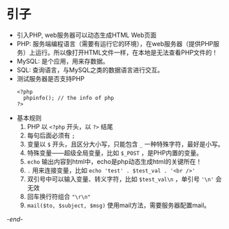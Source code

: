 # 引子

* 引入PHP, web服务器可以动态生成HTML Web页面
* PHP: 服务端编程语言（需要有运行它的环境），在web服务器（提供PHP服务）上运行。所以像打开HTML文件一样，在本地是无法查看PHP文件的！
* MySQL: 是个应用，用来存数据。
* SQL: 查询语言，与MySQL之类的数据语言进行交互。
* 测试服务器是否支持PHP
  ```
  <?php
    phpinfo(); // the info of php
  ?>
  ```
* 基本规则
  1. PHP 以 `<?php` 开头，以 `?>` 结尾
  2. 每句后面必须有 `;`
  3. 变量以 `$` 开头，且区分大小写，只能包含 `_` 一种特殊字符，最好是小写。
  4. 特殊变量——超级全局变量，比如 `$_POST` ，是PHP内置的变量。
  5. `echo` 输出内容到html中，echo是php动态生成html的关键所在！
  6. `.` 用来连接变量，比如 `echo 'test' . $test_val . '<br />'`
  7. 双引号中可以输入变量、转义字符，比如 `$test_val\n` ，单引号 `'\n'` 会无效
  8. 回车换行符组合 `"\r\n"`
  9. `mail($to, $subject, $msg)` 使用mail方法，需要服务器配置mail。

*-end-*